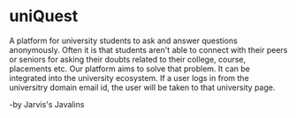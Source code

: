 # uniQuest

A platform for university students to ask and answer questions anonymously. Often it is that students aren't able to connect with their peers or seniors for asking their doubts related to their college, course, placements etc. Our platform aims to solve that problem. It can be integrated into the university ecosystem. If a user logs in from the universitry domain email id, the user will be taken to that university page. 

-by Jarvis's Javalins


